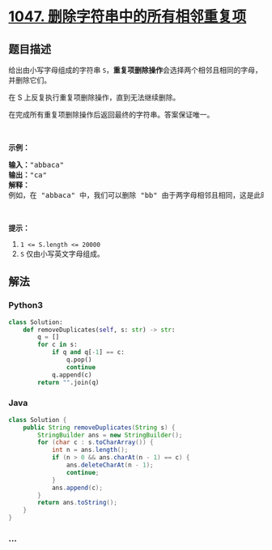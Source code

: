 # [1047. 删除字符串中的所有相邻重复项](https://leetcode-cn.com/problems/remove-all-adjacent-duplicates-in-string)



## 题目描述

<!-- 这里写题目描述 -->

<p>给出由小写字母组成的字符串&nbsp;<code>S</code>，<strong>重复项删除操作</strong>会选择两个相邻且相同的字母，并删除它们。</p>

<p>在 S 上反复执行重复项删除操作，直到无法继续删除。</p>

<p>在完成所有重复项删除操作后返回最终的字符串。答案保证唯一。</p>

<p>&nbsp;</p>

<p><strong>示例：</strong></p>

<pre><strong>输入：</strong>&quot;abbaca&quot;
<strong>输出：</strong>&quot;ca&quot;
<strong>解释：</strong>
例如，在 &quot;abbaca&quot; 中，我们可以删除 &quot;bb&quot; 由于两字母相邻且相同，这是此时唯一可以执行删除操作的重复项。之后我们得到字符串 &quot;aaca&quot;，其中又只有 &quot;aa&quot; 可以执行重复项删除操作，所以最后的字符串为 &quot;ca&quot;。
</pre>

<p>&nbsp;</p>

<p><strong>提示：</strong></p>

<ol>
	<li><code>1 &lt;= S.length &lt;= 20000</code></li>
	<li><code>S</code> 仅由小写英文字母组成。</li>
</ol>


## 解法

<!-- 这里可写通用的实现逻辑 -->

<!-- tabs:start -->

### **Python3**

<!-- 这里可写当前语言的特殊实现逻辑 -->

```python
class Solution:
    def removeDuplicates(self, s: str) -> str:
        q = []
        for c in s:
            if q and q[-1] == c:
                q.pop()
                continue
            q.append(c)
        return "".join(q)
```

### **Java**

<!-- 这里可写当前语言的特殊实现逻辑 -->

```java
class Solution {
    public String removeDuplicates(String s) {
        StringBuilder ans = new StringBuilder();
        for (char c : s.toCharArray()) {
            int n = ans.length();
            if (n > 0 && ans.charAt(n - 1) == c) {
                ans.deleteCharAt(n - 1);
                continue;
            }
            ans.append(c);
        }
        return ans.toString();
    }
}
```

### **...**

```

```

<!-- tabs:end -->
